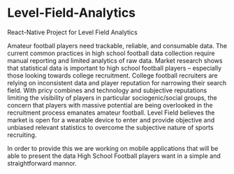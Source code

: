 # Level-Field-Analytics
React-Native Project for Level Field Analytics


Amateur football players need trackable, reliable, and consumable data.  The current common practices in high school football data collection require manual reporting and limited analytics of raw data. Market research shows that statistical data is important to high school football players – especially those looking towards college recruitment. College football recruiters are relying on inconsistent data and player reputation for narrowing their search field. With pricy combines and technology and subjective reputations limiting the visibility of players in particular sociogenic/social groups, the concern that players with massive potential are being overlooked in the recruitment process emanates amateur football.
Level Field believes the market is open for a wearable device to enter and provide objective and unbiased relevant statistics to overcome the subjective nature of sports recruiting.


In order to provide this we are working on mobile applications that will be able to present the data High School Football players want in a simple and straightforward mannor.
